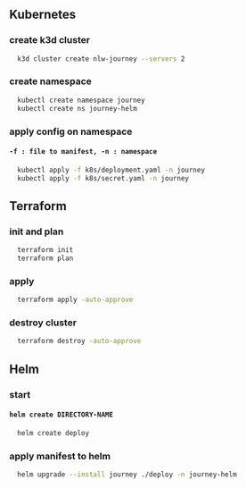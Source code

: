 ## Kubernetes

### create k3d cluster
```sh
  k3d cluster create nlw-journey --servers 2
```

### create namespace
```sh
  kubectl create namespace journey
  kubectl create ns journey-helm
```

### apply config on namespace
#### `-f : file to manifest, -n : namespace`
```sh
  kubectl apply -f k8s/deployment.yaml -n journey
  kubectl apply -f k8s/secret.yaml -n journey
```

## Terraform

### init and plan
```sh
  terraform init
  terraform plan
```

### apply
```sh
  terraform apply -auto-approve
```

### destroy cluster
```sh
  terraform destroy -auto-approve
```

## Helm

### start
#### `helm create DIRECTORY-NAME`
```sh
  helm create deploy
```

### apply manifest to helm
```sh
  helm upgrade --install journey ./deploy -n journey-helm
```